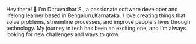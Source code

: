 Hey there! 👋 I'm Dhruvadhar S , a passionate software developer and lifelong learner based in Bengaluru,Karnataka. 
I love creating things that solve problems, streamline processes, and improve people's lives through technology.
My journey in tech has been an exciting one, and I’m always looking for new challenges and ways to grow.
